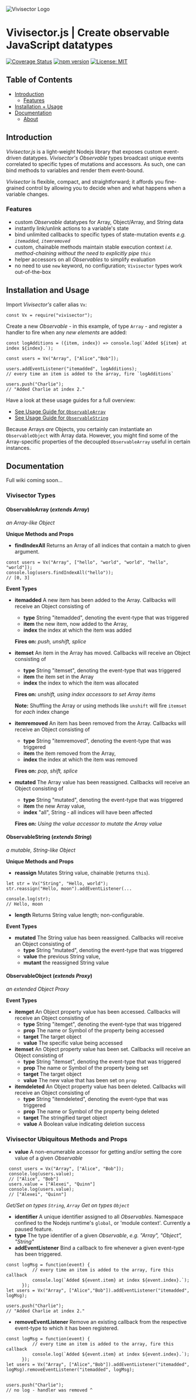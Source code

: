 ![Vivisector Logo](https://github.com/MatthewZito/vivisector-js/blob/master/documentation/vx.png)

# Vivisector.js | Create observable JavaScript datatypes
[![Coverage Status](https://coveralls.io/repos/github/MatthewZito/vivisector-js/badge.svg?branch=master)](https://coveralls.io/github/MatthewZito/vivisector-js?branch=master)
[![npm version](https://badge.fury.io/js/vivisector.svg)](https://badge.fury.io/js/vivisector)
[![License: MIT](https://img.shields.io/badge/License-MIT-yellow.svg)](https://opensource.org/licenses/MIT)

## Table of Contents

 - [Introduction](#intro) 
    - [Features](#feat)
 - [Installation + Usage](#usage)
 - [Documentation](#docs)
    * [About](#about)

## <a name="intro"></a> Introduction
*Vivisector.js* is a light-weight Nodejs library that exposes custom event-driven datatypes. *Vivisector's* *Observable* types broadcast unique events correlated to specific types of mutations and accessors. As such, one can bind methods to variables and render them event-bound. 

*Vivisector* is flexible, compact, and straightforward; it affords you fine-grained control by allowing you to decide when and what happens when a variable changes.

### <a name="feat"></a> Features
  - custom *Observable* datatypes for Array, Object/Array, and String data
  - instantly link/unlink actions to a variable's state
  - bind unlimited callbacks to specific types of state-mutation events *e.g. `itemadded`, `itemremoved`*
  - custom, chainable methods maintain stable execution context *i.e. method-chaining without the need to explicitly pipe `this`*
  - helper accessors on all *Observables* to simplify evaluation
  - no need to use `new` keyword, no configuration; `Vivisector` types work out-of-the-box

## <a name="usage"></a> Installation and Usage

Import *Vivisector's* caller alias `Vx`:
```
const Vx = require("vivisector");
```

Create a new *Observable* - in this example, of type `Array` - and register a handler to fire when any *new elements* are added:
```
const logAdditions = ({item, index}) => console.log(`Added ${item} at index ${index}.`);
                    
const users = Vx("Array", ["Alice","Bob"]);

users.addEventListener("itemadded", logAdditions);
// every time an item is added to the array, fire `logAdditions`

users.push("Charlie");
// "Added Charlie at index 2."
```

Have a look at these usage guides for a full overview:

  - [See Usage Guide for `ObservableArray`](https://github.com/MatthewZito/vivisector-js/blob/master/documentation/usage-observable-array.md)
  - [See Usage Guide for `ObservableString`](https://github.com/MatthewZito/vivisector-js/blob/master/documentation/usage-observable-string.md)

Because Arrays *are* Objects, you certainly can instantiate an `ObservableObject` with Array data. However, you might find some of the Array-specific properties of the decoupled `ObservableArray` useful in certain instances.

## <a name="docs"></a> Documentation

Full wiki coming soon...

### Vivisector Types

#### ObservableArray (*extends Array*)
*an Array-like Object*

**Unique Methods and Props**
   - **findIndexAll** Returns an Array of all indices that contain a match to given argument.

   ```
   const users = Vx("Array", ["hello", "world", "world", "hello", "world"]);
   console.log(users.findIndexAll("hello"));
   // [0, 3]
   ```

**Event Types**
  - **itemadded** A new item has been added to the Array. Callbacks will receive an Object consisting of 
    - **type** String "itemadded", denoting the event-type that was triggered
    - **item** the new item, now added to the Array, 
    - **index** the index at which the item was added

    **Fires on:** *push, unshift, splice*

  - **itemset** An item in the Array has moved. Callbacks will receive an Object consisting of 
    - **type** String "itemset", denoting the event-type that was triggered
    - **item** the item set in the Array
    - **index** the index to which the item was allocated

    **Fires on:** *unshift, using index accessors to set Array items*

    **Note:** Shuffling the Array or using methods like `unshift` will fire `itemset` for *each* index change

  - **itemremoved** An item has been removed from the Array. Callbacks will receive an Object consisting of 
    - **type** String "itemremoved", denoting the event-type that was triggered
    - **item** the item removed from the Array, 
    - **index** the index at which the item was removed

    **Fires on:** *pop, shift, splice*

  - **mutated** The Array value has been reassigned. Callbacks will receive an Object consisting of 
    - **type** String "mutated", denoting the event-type that was triggered
    - **item** the new Array value, 
    - **index** "all", String - all indices will have been affected

    **Fires on:** *Using the value accessor to mutate the Array value*

#### ObservableString (*extends String*)
*a mutable, String-like Object*

**Unique Methods and Props**
  - **reassign** Mutates String value, chainable (returns `this`).

  ```
  let str = Vx("String", "Hello, world");
  str.reassign("Hello, moon").addEventListener(...

  console.log(str);
  // Hello, moon
  ```

  - **length** Returns String value length; non-configurable. 

**Event Types**
  - **mutated** The String value has been reassigned. Callbacks will receive an Object consisting of 
    - **type** String "mutated", denoting the event-type that was triggered
    - **value** the previous String value, 
    - **mutant** the reassigned String value

#### ObservableObject (*extends Proxy*)
*an extended Object Proxy*

**Event Types**
  - **itemget** An Object property value has been accessed. Callbacks will receive an Object consisting of
    - **type** String "itemget", denoting the event-type that was triggered
    - **prop** The name or Symbol of the property being accessed
    - **target** The target object
    - **value** The specific value being accessed
  - **itemset** An Object property value has been set. Callbacks will receive an Object consisting of
    - **type** String "itemset", denoting the event-type that was triggered
    - **prop** The name or Symbol of the property being set
    - **target** The target object
    - **value** The new value that has been set on `prop`
  - **itemdeleted** An Object property value has been deleted. Callbacks will receive an Object consisting of
    - **type** String "itemdeleted", denoting the event-type that was triggered
    - **prop** The name or Symbol of the property being deleted
    - **target** The stringified target object
    - **value** A Boolean value indicating deletion success

### Vivisector Ubiquitous Methods and Props
  - **value** A non-enumerable accessor for getting and/or setting the core value of a given *Observable*

  ```
   const users = Vx("Array", ["Alice", "Bob"]);
   console.log(users.value);
   // ["Alice", "Bob"]
   users.value = ["Alexei", "Quinn"]
   console.log(users.value);
   // ["Alexei", "Quinn"]
   ```

   *Get/Set on types `String`, `Array`*
   *Get on types `Object`*
    
  - **identifier** A unique identifier assigned to all *Observables*. Namespace confined to the Nodejs runtime's `global`, or 'module context'. Currently a paused feature.
  - **type** The type identifier of a given *Observable*, *e.g. "Array", "Object", "String"*
  - **addEventListener** Bind a callback to fire whenever a given event-type has been triggered.

  ```
  const logMsg = function(event) {
            // every time an item is added to the array, fire this callback
            console.log(`Added ${event.item} at index ${event.index}.`);
        });
  let users = Vx("Array", ["Alice","Bob"]).addEventListener("itemadded", logMsg);

  users.push("Charlie");
  // "Added Charlie at index 2."
  ```

  - **removeEventListener** Remove an existing callback from the respective event-type to which it has been registered.

  ```
  const logMsg = function(event) {
            // every time an item is added to the array, fire this callback
            console.log(`Added ${event.item} at index ${event.index}.`);
        });
  let users = Vx("Array", ["Alice","Bob"]).addEventListener("itemadded", logMsg).removeEventListener("itemadded", logMsg);


  users.push("Charlie");
  // no log - handler was removed ^
  ```